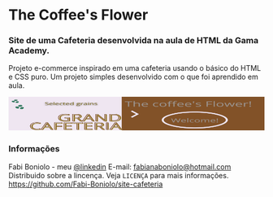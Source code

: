 # The Coffee's Flower
### Site de uma Cafeteria desenvolvida na aula de HTML da Gama Academy.

Projeto e-commerce inspirado em uma cafeteria usando o básico do HTML e CSS puro.
Um projeto simples desenvolvido com o que foi aprendido em aula.
<br>

<img src="./imagens/Top-principalr.png">

### Informações

Fabi Boniolo - meu [@linkedin](https://www.linkedin.com/in/dev-fabiana-boniolo/)
E-mail: fabianaboniolo@hotmail.com
Distribuido sobre a lincença. Veja `LICENÇA` para mais informações.
https://github.com/Fabi-Boniolo/site-cafeteria

